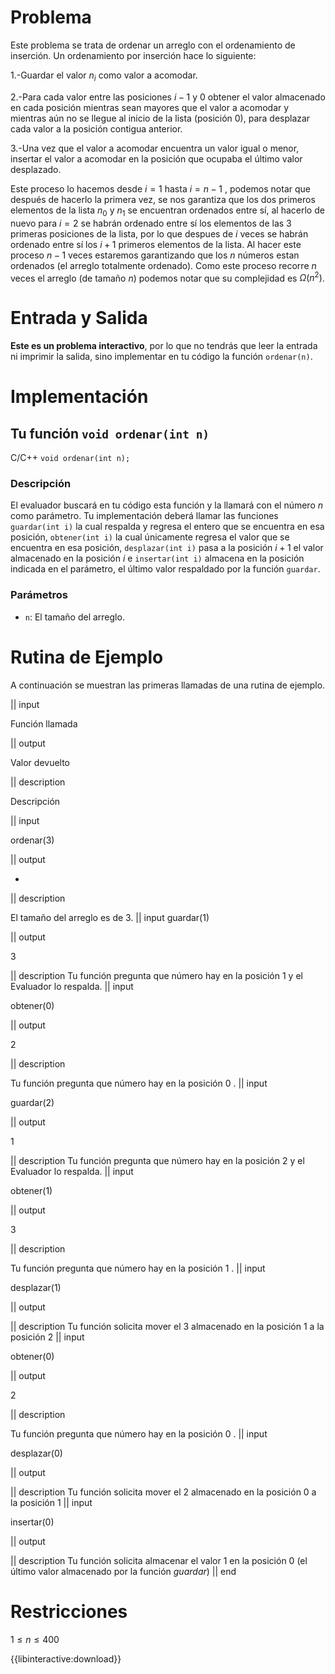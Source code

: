 # Problema

Este problema se trata de ordenar un arreglo con el ordenamiento de inserción. Un ordenamiento por inserción hace lo siguiente:

1.-Guardar el valor $n_i$ como valor a acomodar.

2.-Para cada valor entre las posiciones $i-1$ y $0$ obtener el valor almacenado en cada posición mientras sean mayores que el valor a acomodar y mientras aún no se llegue al inicio de la lista (posición $0$), para desplazar cada valor a la posición contigua anterior.

3.-Una vez que el valor a acomodar encuentra un valor igual o menor, insertar el valor a acomodar en la posición que ocupaba el último valor desplazado.

Este proceso lo hacemos desde $i=1$ hasta $i=n-1$ , podemos notar que después de hacerlo la primera vez, se nos garantiza que los dos primeros elementos de la lista $n_0$  y  $n_1$ se encuentran ordenados entre sí, al hacerlo de nuevo para $i=2$ se habrán ordenado entre sí los elementos de las $3$ primeras posiciones de la lista, por lo que despues de $i$ veces se habrán ordenado entre sí los $i+1$ primeros elementos de la lista. Al hacer este proceso $n-1$ veces estaremos garantizando que los $n$ números estan ordenados (el arreglo totalmente ordenado). Como este proceso recorre $n$ veces el arreglo (de tamaño $n$) podemos notar que su complejidad es $Ω(n^2)$. 

# Entrada y Salida

**Este es un problema interactivo**, por lo que no tendrás que leer la entrada ni imprimir la salida, sino implementar en tu código la función `ordenar(n)`.

# Implementación

## Tu función `void ordenar(int n)`

C/C++ `void ordenar(int n);`

### Descripción

El evaluador buscará en tu código esta función y la llamará con el número $n$ como parámetro. Tu implementación deberá llamar las funciones `guardar(int i)` la cual respalda y regresa el entero que se encuentra en esa posición, `obtener(int i)` la cual únicamente regresa el valor que se encuentra en esa posición, `desplazar(int i)` pasa a la posición $i+1$ el valor almacenado en la posición $i$ e `insertar(int i)` almacena en la posición indicada en el parámetro, el último valor respaldado por la función `guardar`.

### Parámetros

* `n`: El tamaño del arreglo.


# Rutina de Ejemplo

A continuación se muestran las primeras llamadas de una rutina de ejemplo.



|| input

Función llamada

|| output

Valor devuelto

|| description

Descripción

|| input

ordenar(3)

|| output

-

|| description

El tamaño del arreglo es de 3.
|| input
guardar(1)

|| output

3

|| description
Tu función pregunta que número hay en la posición 1 y el Evaluador lo respalda.
|| input

obtener(0)

|| output

2

|| description

Tu función pregunta que número hay en la posición 0 .
|| input

guardar(2)

|| output

1

|| description
Tu función pregunta que número hay en la posición 2 y el Evaluador lo respalda.
|| input

obtener(1)

|| output

3

|| description

Tu función pregunta que número hay en la posición 1 .
|| input

desplazar(1)

|| output



|| description
Tu función solicita mover el 3 almacenado en la posición 1 a la posición 2
|| input

obtener(0)

|| output

2

|| description

Tu función pregunta que número hay en la posición 0 .
|| input

desplazar(0)

|| output



|| description
Tu función solicita mover el 2 almacenado en la posición 0 a la posición 1
|| input

insertar(0)

|| output



|| description
Tu función solicita almacenar el valor 1 en la posición 0 (el último valor almacenado por la función $guardar$)
|| end

# Restricciones

$1 \leq n \leq 400$


{{libinteractive:download}}
